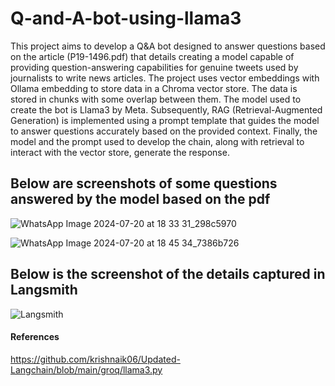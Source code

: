 # Q-and-A-bot-using-llama3

This project aims to develop a Q&A bot designed to answer questions based on the article (P19-1496.pdf) that details creating a model capable of providing question-answering capabilities for genuine tweets used by journalists to write news articles. The project uses vector embeddings with Ollama embedding to store data in a Chroma vector store. The data is stored in chunks with some overlap between them. The model used to create the bot is Llama3 by Meta. Subsequently, RAG (Retrieval-Augmented Generation) is implemented using a prompt template that guides the model to answer questions accurately based on the provided context. Finally, the model and the prompt used to develop the chain, along with retrieval to interact with the vector store, generate the response.



## Below are screenshots of some questions answered by the model based on the pdf

![WhatsApp Image 2024-07-20 at 18 33 31_298c5970](https://github.com/user-attachments/assets/e5dfca81-1be5-4753-9f8f-bf9bf178adfc)

![WhatsApp Image 2024-07-20 at 18 45 34_7386b726](https://github.com/user-attachments/assets/6ae2a2a4-666d-4564-a282-869b647990bc)


## Below is the screenshot of the details captured in Langsmith

![Langsmith](https://github.com/user-attachments/assets/8241feee-79cc-4c5c-8e98-e9725c05996e)


#### References

https://github.com/krishnaik06/Updated-Langchain/blob/main/groq/llama3.py
